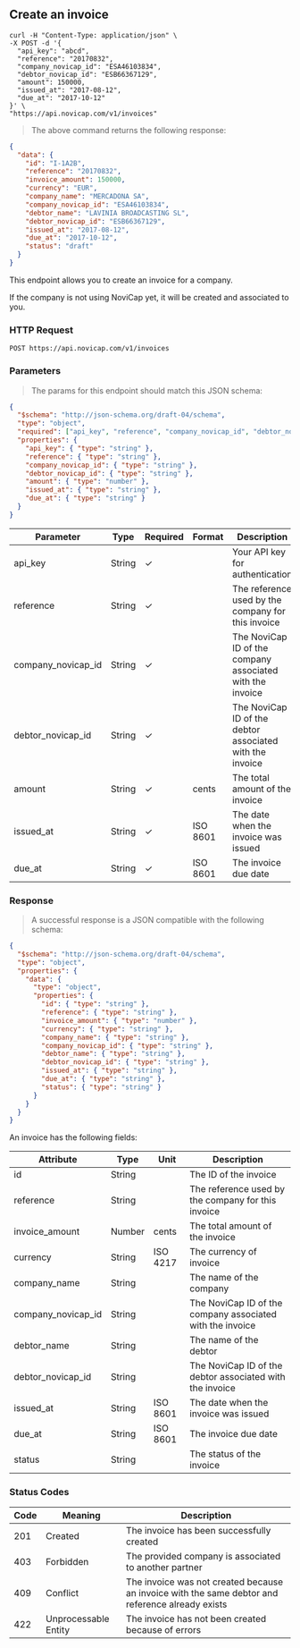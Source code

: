 ## Create an invoice

```shell
curl -H "Content-Type: application/json" \
-X POST -d '{
  "api_key": "abcd",
  "reference": "20170832",
  "company_novicap_id": "ESA46103834",
  "debtor_novicap_id": "ESB66367129",
  "amount": 150000,
  "issued_at": "2017-08-12",
  "due_at": "2017-10-12"
}' \
"https://api.novicap.com/v1/invoices"
```

> The above command returns the following response:

```json
{
  "data": {
    "id": "I-1A2B",
    "reference": "20170832",
    "invoice_amount": 150000,
    "currency": "EUR",
    "company_name": "MERCADONA SA",
    "company_novicap_id": "ESA46103834",
    "debtor_name": "LAVINIA BROADCASTING SL",
    "debtor_novicap_id": "ESB66367129",
    "issued_at": "2017-08-12",
    "due_at": "2017-10-12",
    "status": "draft"
  }
}
```

This endpoint allows you to create an invoice for a company.

If the company is not using NoviCap yet, it will be created and associated to you.

### HTTP Request

`POST https://api.novicap.com/v1/invoices`

### Parameters

> The params for this endpoint should match this JSON schema:

```json
{
  "$schema": "http://json-schema.org/draft-04/schema",
  "type": "object",
  "required": ["api_key", "reference", "company_novicap_id", "debtor_novicap_id", "amount", "issued_at", "due_at"],
  "properties": {
    "api_key": { "type": "string" },
    "reference": { "type": "string" },
    "company_novicap_id": { "type": "string" },
    "debtor_novicap_id": { "type": "string" },
    "amount": { "type": "number" },
    "issued_at": { "type": "string" },
    "due_at": { "type": "string" }
  }
}
```

| Parameter          | Type   | Required | Format   | Description                                               |
|--------------------|--------|----------|----------|-----------------------------------------------------------|
| api_key            | String | ✓        |          | Your API key for authentication                           |
| reference          | String | ✓        |          | The reference used by the company for this invoice        |
| company_novicap_id | String | ✓        |          | The NoviCap ID of the company associated with the invoice |
| debtor_novicap_id  | String | ✓        |          | The NoviCap ID of the debtor associated with the invoice  |
| amount             | String | ✓        | cents    | The total amount of the invoice                           |
| issued_at          | String | ✓        | ISO 8601 | The date when the invoice was issued                      |
| due_at             | String | ✓        | ISO 8601 | The invoice due date                                      |

### Response

> A successful response is a JSON compatible with the following schema:

```json
{
  "$schema": "http://json-schema.org/draft-04/schema",
  "type": "object",
  "properties": {
    "data": {
      "type": "object",
      "properties": {
        "id": { "type": "string" },
        "reference": { "type": "string" },
        "invoice_amount": { "type": "number" },
        "currency": { "type": "string" },
        "company_name": { "type": "string" },
        "company_novicap_id": { "type": "string" },
        "debtor_name": { "type": "string" },
        "debtor_novicap_id": { "type": "string" },
        "issued_at": { "type": "string" },
        "due_at": { "type": "string" },
        "status": { "type": "string" }
      }
    }
  }
}
```

An invoice has the following fields:

| Attribute          | Type   | Unit     | Description                                               |
|--------------------|--------|----------|-----------------------------------------------------------|
| id                 | String |          | The ID of the invoice                                     |
| reference          | String |          | The reference used by the company for this invoice        |
| invoice_amount     | Number | cents    | The total amount of the invoice                           |
| currency           | String | ISO 4217 | The currency of invoice                                   |
| company_name       | String |          | The name of the company                                   |
| company_novicap_id | String |          | The NoviCap ID of the company associated with the invoice |
| debtor_name        | String |          | The name of the debtor                                    |
| debtor_novicap_id  | String |          | The NoviCap ID of the debtor associated with the invoice  |
| issued_at          | String | ISO 8601 | The date when the invoice was issued                      |
| due_at             | String | ISO 8601 | The invoice due date                                      |
| status             | String |          | The status of the invoice                                 |

### Status Codes

| Code | Meaning              | Description                                                                                      |
|------|----------------------|--------------------------------------------------------------------------------------------------|
| 201  | Created              | The invoice has been successfully created                                                        |
| 403  | Forbidden            | The provided company is associated to another partner                                            |
| 409  | Conflict             | The invoice was not created because an invoice with the same debtor and reference already exists |
| 422  | Unprocessable Entity | The invoice has not been created because of errors                                               |
